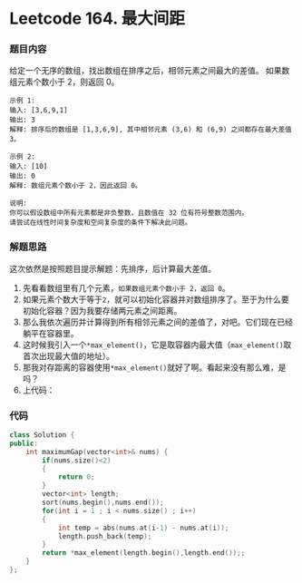 # Leetcode 164. 最大间距

### 题目内容

给定一个无序的数组，找出数组在排序之后，相邻元素之间最大的差值。
如果数组元素个数小于 2，则返回 0。
```
示例 1:
输入: [3,6,9,1]
输出: 3
解释: 排序后的数组是 [1,3,6,9], 其中相邻元素 (3,6) 和 (6,9) 之间都存在最大差值 3。

示例 2:
输入: [10]
输出: 0
解释: 数组元素个数小于 2，因此返回 0。
```
```
说明:
你可以假设数组中所有元素都是非负整数，且数值在 32 位有符号整数范围内。
请尝试在线性时间复杂度和空间复杂度的条件下解决此问题。
```
### 解题思路
这次依然是按照题目提示解题：先排序，后计算最大差值。
1. 先看看数组里有几个元素，`如果数组元素个数小于 2，返回 0`。
2. 如果元素个数大于等于`2`，就可以初始化容器并对数组排序了。至于为什么要初始化容器？因为我要存储两元素之间距离。
3. 那么我依次遍历并计算得到所有相邻元素之间的差值了，对吧。它们现在已经躺平在容器里。
4. 这时候我引入一个`*max_element()`，它是取容器内最大值（`max_element()`取首次出现最大值的地址）。
5. 那我对存距离的容器使用`*max_element()`就好了啊。看起来没有那么难，是吗？
6. 上代码：

### 代码
```c++
class Solution {
public:
    int maximumGap(vector<int>& nums) {
        if(nums.size()<2)
        {
            return 0;
        }
        vector<int> length;
        sort(nums.begin(),nums.end());
        for(int i = 1 ; i < nums.size() ; i++)
        {
            int temp = abs(nums.at(i-1) - nums.at(i));
            length.push_back(temp);
        }
        return *max_element(length.begin(),length.end());;
    }
};
```
